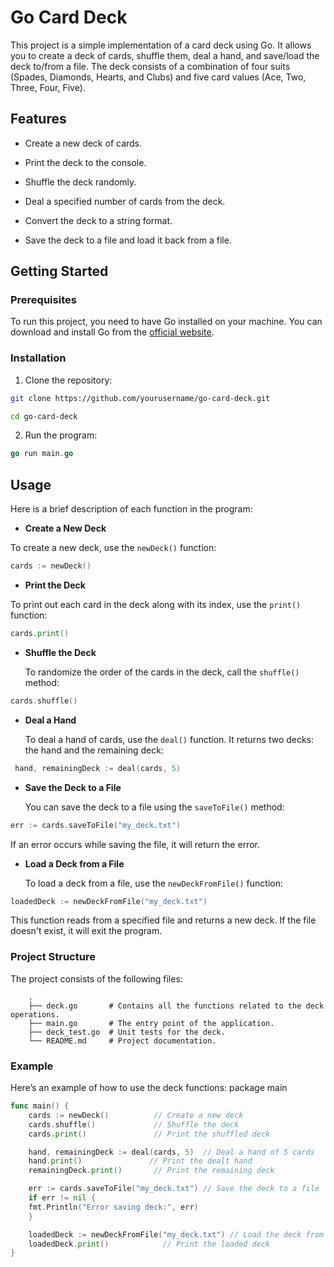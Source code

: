 
# Go Card Deck

  

This project is a simple implementation of a card deck using Go. It allows you to create a deck of cards, shuffle them, deal a hand, and save/load the deck to/from a file. The deck consists of a combination of four suits (Spades, Diamonds, Hearts, and Clubs) and five card values (Ace, Two, Three, Four, Five).

  

## Features

  

- Create a new deck of cards.

- Print the deck to the console.

- Shuffle the deck randomly.

- Deal a specified number of cards from the deck.

- Convert the deck to a string format.

- Save the deck to a file and load it back from a file.

  

## Getting Started

  

### Prerequisites

  

To run this project, you need to have Go installed on your machine. You can download and install Go from the [official website](https://golang.org/doc/install).

  

### Installation

  

1. Clone the repository:

  

```bash
git clone https://github.com/yourusername/go-card-deck.git

cd go-card-deck
```
2. Run the program:
```go
go run main.go
```
## Usage
Here is a brief description of each function in the program:

-   **Create a New Deck**
    
  To create a new deck, use the `newDeck()` function:
  
```go
cards := newDeck()
```
    
-   **Print the Deck**
    
  To print out each card in the deck along with its index, use the `print()` function:
```go
cards.print()
```
- **Shuffle the Deck**

  To randomize the order of the cards in the deck, call the `shuffle()` method:
 ```go
 cards.shuffle()
 ```
- **Deal a Hand**

  To deal a hand of cards, use the `deal()` function. It returns two decks: the hand and the remaining deck:
```go
 hand, remainingDeck := deal(cards, 5)
```
- **Save the Deck to a File**

  You can save the deck to a file using the `saveToFile()` method:
```go
err := cards.saveToFile("my_deck.txt")
```
  If an error occurs while saving the file, it will return the error.
- **Load a Deck from a File**

  To load a deck from a file, use the `newDeckFromFile()` function:
```go
loadedDeck := newDeckFromFile("my_deck.txt")
```
   This function reads from a specified file and returns a new deck. If the file doesn't exist, it will exit the program.
### Project Structure

The project consists of the following files:
     
		.
		├── deck.go       # Contains all the functions related to the deck operations.
		├── main.go       # The entry point of the application.
		├── deck_test.go  # Unit tests for the deck.
		└── README.md     # Project documentation.
### Example

Here’s an example of how to use the deck functions:
package main
```go
func main() {
    cards := newDeck()          // Create a new deck
    cards.shuffle()             // Shuffle the deck
    cards.print()               // Print the shuffled deck

    hand, remainingDeck := deal(cards, 5)  // Deal a hand of 5 cards
    hand.print()               // Print the dealt hand
    remainingDeck.print()       // Print the remaining deck

    err := cards.saveToFile("my_deck.txt") // Save the deck to a file
    if err != nil {
	fmt.Println("Error saving deck:", err)
    }

    loadedDeck := newDeckFromFile("my_deck.txt") // Load the deck from the file
    loadedDeck.print()            // Print the loaded deck
}
```

		

